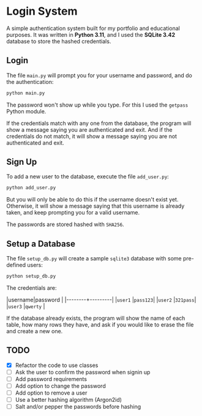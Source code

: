 # Login System

A simple authentication system built for my portfolio and educational purposes. It was written in **Python 3.11**, and I used the **SQLite 3.42** database to store the hashed credentials.

## Login

The file `main.py` will prompt you for your username and password, and do the authentication:

```sh
python main.py
```

The password won't show up while you type. For this I used the `getpass` Python module.

If the credentials match with any one from the database, the program will show a message saying you are authenticated and exit. And if the credentials do not match, it will show a message saying you are not authenticated and exit.

## Sign Up

To add a new user to the database, execute the file `add_user.py`:

```sh
python add_user.py
```

But you will only be able to do this if the username doesn't exist yet. Otherwise, it will show a message saying that this username is already taken, and keep prompting you for a valid username.

The passwords are stored hashed with `SHA256`.

## Setup a Database

The file `setup_db.py` will create a sample `sqlite3` database with some pre-defined users:

```sh
python setup_db.py
```

The credentials are:

|username|password |
|--------+---------|
|`user1` |`pass123`|
|`user2` |`321pass`|
|`user3` |`qwerty` |

If the database already exists, the program will show the name of each table, how many rows they have, and ask if you would like to erase the file and create a new one.

## TODO

- [x] Refactor the code to use classes
- [ ] Ask the user to confirm the password when signin up
- [ ] Add password requirements
- [ ] Add option to change the password
- [ ] Add option to remove a user
- [ ] Use a better hashing algorithm (Argon2id)
- [ ] Salt and/or pepper the passwords before hashing
